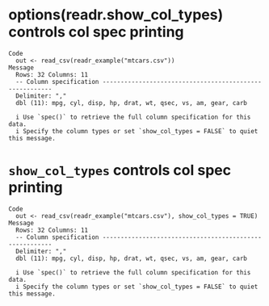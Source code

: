 # options(readr.show_col_types) controls col spec printing

    Code
      out <- read_csv(readr_example("mtcars.csv"))
    Message
      Rows: 32 Columns: 11
      -- Column specification --------------------------------------------------------
      Delimiter: ","
      dbl (11): mpg, cyl, disp, hp, drat, wt, qsec, vs, am, gear, carb
      
      i Use `spec()` to retrieve the full column specification for this data.
      i Specify the column types or set `show_col_types = FALSE` to quiet this message.

# `show_col_types` controls col spec printing

    Code
      out <- read_csv(readr_example("mtcars.csv"), show_col_types = TRUE)
    Message
      Rows: 32 Columns: 11
      -- Column specification --------------------------------------------------------
      Delimiter: ","
      dbl (11): mpg, cyl, disp, hp, drat, wt, qsec, vs, am, gear, carb
      
      i Use `spec()` to retrieve the full column specification for this data.
      i Specify the column types or set `show_col_types = FALSE` to quiet this message.


